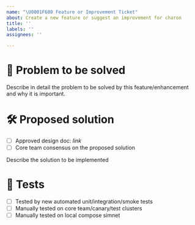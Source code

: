 ```yaml
---
name: "\U0001F680 Feature or Improvement Ticket"
about: Create a new feature or suggest an improvement for charon
title: ''
labels: ''
assignees: ''

---
```


# 🎯 Problem to be solved
Describe in detail the problem to be solved by this feature/enhancement and why it is important.

# 🛠️ Proposed solution
- [ ] Approved design doc: *link*
- [ ] Core team consensus on the proposed solution

Describe the solution to be implemented

# 🧪 Tests
- [ ] Tested by new automated unit/integration/smoke tests
- [ ] Manually tested on core team/canary/test clusters
- [ ] Manually tested on local compose simnet

<!-- Optional sections

# 👐 Additional acceptance criteria
List any additional acceptance criteria for this issue to be marked as closed.

# ❌ Out of Scope
If there is anything to highlight as out of scope for this issue, please outline it here.

-->
